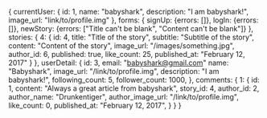 {
  currentUser: {
    id: 1,
    name: "babyshark",
    description: "I am babyshark!",
    image_url: "link/to/profile.img"
  },
  forms: {
    signUp: {errors: []},
    logIn: {errors: []},
    newStory: {errors: ["Title can't be blank", "Content can't be blank"]}
  },
  stories: {
    4: {
      id: 4,
      title: "Title of the story",
      subtitle: "Subtitle of the story",
      content: "Content of the story",
      image_url: "/images/something.jpg",
      author_id: 6,
      published: true,
      like_count: 25,
      published_at: "February 12, 2017"
    }
  },
  userDetail: {
    id: 3,
    email: "babyshark@gmail.com"
    name: "Babyshark",
    image_url: "/link/to/profile.img",
    description: "I am babyshark!",
    following_count: 5,
    follower_count: 1000,
  },
  comments: {
    1: {
      id: 1,
      content: "Always a great article from babyshark",
      story_id: 4,
      author_id: 2,
      author_name: "Drunkentiger",
      author_image_url: "/link/to/profile.img",
      like_count: 0,
      published_at: "February 12, 2017",
    }
  }
}
